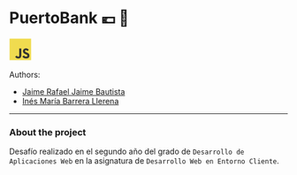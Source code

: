 # PuertoBank :euro: :bank:
<a href="https://developer.mozilla.org/en-US/docs/Web/JavaScript" target="_blank" rel="noreferrer"> <img src="https://raw.githubusercontent.com/devicons/devicon/master/icons/javascript/javascript-original.svg" alt="javascript" width="40" height="40"/> </a> 

Authors: 
+ [Jaime Rafael Jaime Bautista](https://github.com/Sp3cTRe02)
+ [Inés María Barrera Llerena](https://github.com/NessiTheLakeMonster)

----

### About the project

Desafío realizado en el segundo año del grado de ``Desarrollo de Aplicaciones Web`` en la asignatura de ``Desarrollo Web en Entorno Cliente``.

